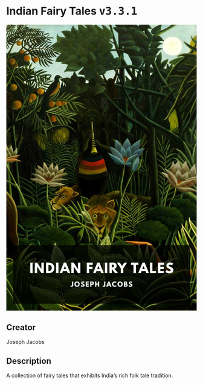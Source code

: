 
# Indian Fairy Tales <kbd>v3.3.1</kbd>

<center>
  <img src="./cover-1024.jpg"/>
</center>

## Creator
Joseph Jacobs

## Description
A collection of fairy tales that exhibits India’s rich folk tale tradition.

